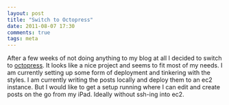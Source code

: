 ```yaml
---
layout: post
title: "Switch to Octopress"
date: 2011-08-07 17:30
comments: true
tags: meta
---
```

After a few weeks of not doing anything to my blog at all I decided to switch to [octopress]. It looks like a nice
project and seems to fit most of my needs. I am currently setting up some form of deployment and tinkering with the
styles. I am currently writing the posts locally and deploy them to an ec2 instance. But I would like to get a setup
running where I can edit and create posts on the go from my iPad. Ideally without ssh-ing into ec2. 

[octopress]: http://octopress.org/ "octopress"

